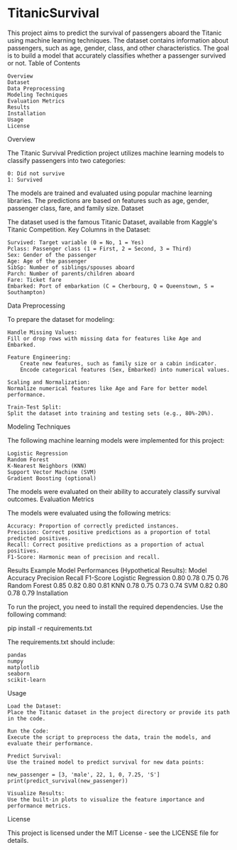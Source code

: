 # TitanicSurvival
This project aims to predict the survival of passengers aboard the Titanic using machine learning techniques. The dataset contains information about passengers, such as age, gender, class, and other characteristics. The goal is to build a model that accurately classifies whether a passenger survived or not.
Table of Contents

    Overview
    Dataset
    Data Preprocessing
    Modeling Techniques
    Evaluation Metrics
    Results
    Installation
    Usage
    License

Overview

The Titanic Survival Prediction project utilizes machine learning models to classify passengers into two categories:

    0: Did not survive
    1: Survived

The models are trained and evaluated using popular machine learning libraries. The predictions are based on features such as age, gender, passenger class, fare, and family size.
Dataset

The dataset used is the famous Titanic Dataset, available from Kaggle's Titanic Competition.
Key Columns in the Dataset:

    Survived: Target variable (0 = No, 1 = Yes)
    Pclass: Passenger class (1 = First, 2 = Second, 3 = Third)
    Sex: Gender of the passenger
    Age: Age of the passenger
    SibSp: Number of siblings/spouses aboard
    Parch: Number of parents/children aboard
    Fare: Ticket fare
    Embarked: Port of embarkation (C = Cherbourg, Q = Queenstown, S = Southampton)

Data Preprocessing

To prepare the dataset for modeling:

    Handle Missing Values:
    Fill or drop rows with missing data for features like Age and Embarked.

    Feature Engineering:
        Create new features, such as family size or a cabin indicator.
        Encode categorical features (Sex, Embarked) into numerical values.

    Scaling and Normalization:
    Normalize numerical features like Age and Fare for better model performance.

    Train-Test Split:
    Split the dataset into training and testing sets (e.g., 80%-20%).

Modeling Techniques

The following machine learning models were implemented for this project:

    Logistic Regression
    Random Forest
    K-Nearest Neighbors (KNN)
    Support Vector Machine (SVM)
    Gradient Boosting (optional)

The models were evaluated on their ability to accurately classify survival outcomes.
Evaluation Metrics

The models were evaluated using the following metrics:

    Accuracy: Proportion of correctly predicted instances.
    Precision: Correct positive predictions as a proportion of total predicted positives.
    Recall: Correct positive predictions as a proportion of actual positives.
    F1-Score: Harmonic mean of precision and recall.

Results
Example Model Performances (Hypothetical Results):
Model	Accuracy	Precision	Recall	F1-Score
Logistic Regression	0.80	0.78	0.75	0.76
Random Forest	0.85	0.82	0.80	0.81
KNN	0.78	0.75	0.73	0.74
SVM	0.82	0.80	0.78	0.79
Installation

To run the project, you need to install the required dependencies. Use the following command:

pip install -r requirements.txt

The requirements.txt should include:

    pandas
    numpy
    matplotlib
    seaborn
    scikit-learn

Usage

    Load the Dataset:
    Place the Titanic dataset in the project directory or provide its path in the code.

    Run the Code:
    Execute the script to preprocess the data, train the models, and evaluate their performance.

    Predict Survival:
    Use the trained model to predict survival for new data points:

    new_passenger = [3, 'male', 22, 1, 0, 7.25, 'S']
    print(predict_survival(new_passenger))

    Visualize Results:
    Use the built-in plots to visualize the feature importance and performance metrics.

License

This project is licensed under the MIT License - see the LICENSE file for details.
